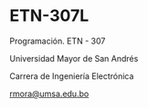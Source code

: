 # ETN-307L
Programación. ETN - 307

Universidad Mayor de San Andrés

Carrera de Ingeniería Electrónica

rmora@umsa.edu.bo
